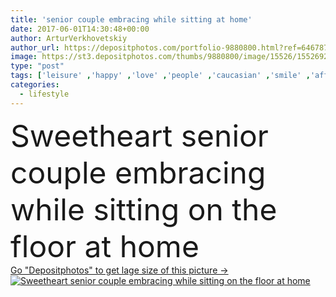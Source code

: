 ```yaml
---
title: 'senior couple embracing while sitting at home'
date: 2017-06-01T14:30:48+00:00
author: ArturVerkhovetskiy
author_url: https://depositphotos.com/portfolio-9880800.html?ref=64678756
image: https://st3.depositphotos.com/thumbs/9880800/image/15526/155269212/api_thumb_450.jpg?forcejpeg=true
type: "post"
tags: ['leisure' ,'happy' ,'love' ,'people' ,'caucasian' ,'smile' ,'affectionate' ,'care' ,'man' ,'european' ,'sentimental' ,'couple' ,'romantic' ,'woman' ,'lifestyle' ,'together' ,'togetherness' ,'indoors' ,'senior' ,'closeness' ,'candid' ,'hug' ,'relationship' ,'affection' ,'sweetheart' ,'supporting' ,'Domestic Life' ,'Grey Hair' ,'at home' ,'sitting on floor' ,'Baby Boomer' ,'Young At Heart' ,'above view' ,'baby boom' ]
categories: 
  - lifestyle
---
```

<div aling="center">
            <font size="60"> Sweetheart senior couple embracing while sitting on the floor at home</font>   
</div>
<div>
    <a href='https://st3.depositphotos.com/thumbs/9880800/image/15526/155269212/api_thumb_450.jpg?forcejpeg=true?ref=64678756' target=_blank > Go "Depositphotos" to get lage size of this picture ->
        <img href='https://st3.depositphotos.com/thumbs/9880800/image/15526/155269212/api_thumb_450.jpg?forcejpeg=true?ref=64678756' src='https://st3.depositphotos.com/9880800/15526/i/950/depositphotos_155269212-stock-photo-senior-couple-embracing-while-sitting.jpg?forcejpeg=true' alt='Sweetheart senior couple embracing while sitting on the floor at home' >
    </a>
</div>
